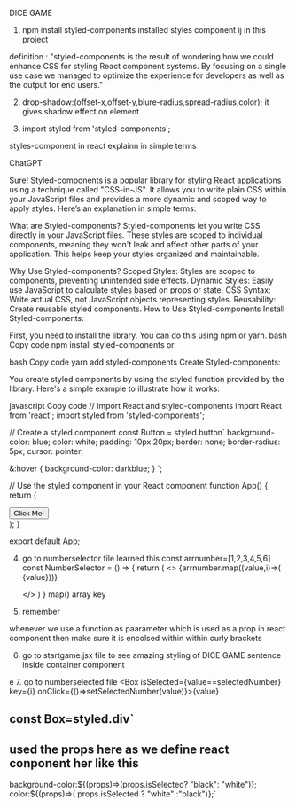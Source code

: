 DICE GAME

1. npm install styled-components
installed styles component ij in this project

definition : "styled-components is the result of wondering how we could enhance CSS for styling React component systems. By focusing on a single use case we managed to optimize the experience for developers as well as the output for end users."

2. drop-shadow:(offset-x,offset-y,blure-radius,spread-radius,color);
it gives shadow effect on element


3. import styled from 'styled-components';



styles-component in  react explainn in simple terms

ChatGPT

Sure! Styled-components is a popular library for styling React applications using a technique called "CSS-in-JS". It allows you to write plain CSS within your JavaScript files and provides a more dynamic and scoped way to apply styles. Here’s an explanation in simple terms:

What are Styled-components?
Styled-components let you write CSS directly in your JavaScript files. These styles are scoped to individual components, meaning they won't leak and affect other parts of your application. This helps keep your styles organized and maintainable.

Why Use Styled-components?
Scoped Styles: Styles are scoped to components, preventing unintended side effects.
Dynamic Styles: Easily use JavaScript to calculate styles based on props or state.
CSS Syntax: Write actual CSS, not JavaScript objects representing styles.
Reusability: Create reusable styled components.
How to Use Styled-components
Install Styled-components:

First, you need to install the library. You can do this using npm or yarn.
bash
Copy code
npm install styled-components
or

bash
Copy code
yarn add styled-components
Create Styled-components:

You create styled components by using the styled function provided by the library.
Here's a simple example to illustrate how it works:

javascript
Copy code
// Import React and styled-components
import React from 'react';
import styled from 'styled-components';

// Create a styled component
const Button = styled.button`
  background-color: blue;
  color: white;
  padding: 10px 20px;
  border: none;
  border-radius: 5px;
  cursor: pointer;

  &:hover {
    background-color: darkblue;
  }
`;

// Use the styled component in your React component
function App() {
  return (
    <div>
      <Button>Click Me!</Button>
    </div>
  );
}

export default App;


4. go to numberselector file
learned this
const arrnumber=[1,2,3,4,5,6]
const NumberSelector = () => {
  return (
    <>
    {arrnumber.map((value,i)=>( <Box key={i}>{value}</Box>))}
   
    </>
  )
}
map()
array
key
5. remember

whenever we use a function as paarameter which is used as a prop in react component then make sure  it is encolsed within within curly brackets

6. go to startgame.jsx file to see amazing styling of DICE GAME sentence  inside container component 


e
7.  go to numberselected file 
 <Box isSelected={value==selectedNumber} key={i} onClick={()=>setSelectedNumber(value)}>{value}</Box>

const Box=styled.div`
-----
used the props here as we define  react conponent her like this 
-----
background-color:${(props)=>(props.isSelected? "black": "white")};
color:${(props)=>( props.isSelected ? "white" :"black")};`